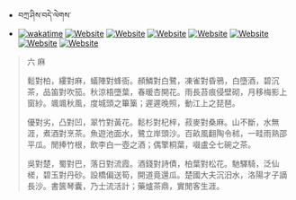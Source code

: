 - བཀྲ་ཤིས་བདེ་ལེགས་ 
- [![wakatime](https://wakatime.com/badge/user/5043ee4a-e361-4607-9d47-d557f2005d05.svg)](https://wakatime.com/@5043ee4a-e361-4607-9d47-d557f2005d05)	[![Website](https://img.shields.io/website?label=&up_color=orange&up_message=Tianchi&url=https%3A%2F%2Fshields.io)](https://tianchi.aliyun.com/home/science/scienceDetail?userId=1095279182618)	[![Website](https://img.shields.io/website?label=&up_color=blue&up_message=Kaggle&url=https%3A%2F%2Fshields.io)](https://www.kaggle.com/ivanxu/)	[![Website](https://img.shields.io/website?label=&up_color=gay&up_message=Yuque&url=https%3A%2F%2Fshields.io)](https://www.yuque.com/ivanaxu)	[![Website](https://img.shields.io/website?label=&up_color=brown&up_message=Leetcode&url=https%3A%2F%2Fshields.io)](https://leetcode.cn/u/ivanaxu)	[![Website](https://img.shields.io/website?label=&up_color=violet&up_message=AIstudio&url=https%3A%2F%2Fshields.io)](https://aistudio.baidu.com/aistudio/personalcenter/thirdview/979775)	[![Website](https://img.shields.io/website?label=&up_color=red&up_message=Gitee&url=https%3A%2F%2Fshields.io)](https://gitee.com/IvanaXu)	[![Website](https://img.shields.io/website?label=&up_color=yellow&up_message=Monkeytype&url=https%3A%2F%2Fshields.io)](https://monkeytype.com/profile/IvanaXu) 

> 六 麻
> 
> 鬆對柏，縷對麻，蟻陣對蜂衙。頳鱗對白鷺，凍雀對昏鴉，白墮酒，碧沉茶，品笛對吹笳。秋涼梧墮葉，春暖杏開花。雨長苔痕侵壁砌，月移梅影上窗紗。颯颯秋風，度城頭之篳篥；遲遲晚照，動江上之琵琶。
> 
> 優對劣，凸對凹，翠竹對黃花。鬆杉對杞梓，菽麥對桑麻。山不斷，水無涯，煮酒對烹茶。魚遊池面水，鷺立岸頭沙。百畝風翻陶令秫，一畦雨熟邵平瓜。閒捧竹根，飲李白一壺之酒；偶擎桐葉，啜盧仝七碗之茶。
> 
> 吳對楚，蜀對巴，落日對流霞。酒錢對詩債，柏葉對松花。馳驛騎，泛仙槎，碧玉對丹砂。設橋偏送筍，開道竟還瓜。楚國大夫沉汨水，洛陽才子謫長沙。書篋琴囊，乃士流活計；藥爐茶鼎，實閒客生涯。
>
